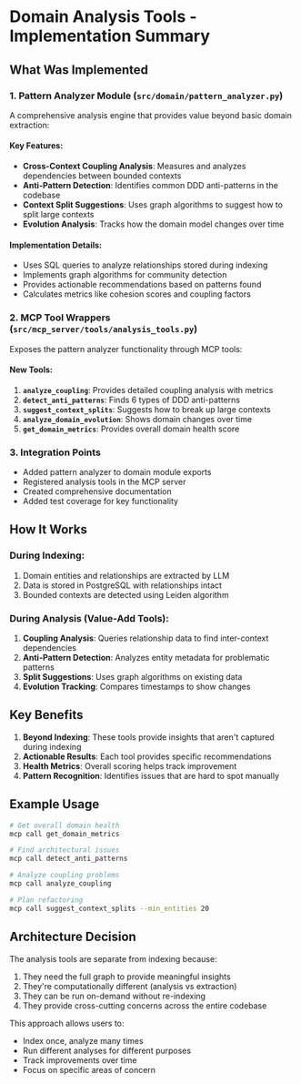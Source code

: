 # Domain Analysis Tools - Implementation Summary

## What Was Implemented

### 1. Pattern Analyzer Module (`src/domain/pattern_analyzer.py`)

A comprehensive analysis engine that provides value beyond basic domain extraction:

#### Key Features:
- **Cross-Context Coupling Analysis**: Measures and analyzes dependencies between bounded contexts
- **Anti-Pattern Detection**: Identifies common DDD anti-patterns in the codebase
- **Context Split Suggestions**: Uses graph algorithms to suggest how to split large contexts
- **Evolution Analysis**: Tracks how the domain model changes over time

#### Implementation Details:
- Uses SQL queries to analyze relationships stored during indexing
- Implements graph algorithms for community detection
- Provides actionable recommendations based on patterns found
- Calculates metrics like cohesion scores and coupling factors

### 2. MCP Tool Wrappers (`src/mcp_server/tools/analysis_tools.py`)

Exposes the pattern analyzer functionality through MCP tools:

#### New Tools:
1. **`analyze_coupling`**: Provides detailed coupling analysis with metrics
2. **`detect_anti_patterns`**: Finds 6 types of DDD anti-patterns
3. **`suggest_context_splits`**: Suggests how to break up large contexts
4. **`analyze_domain_evolution`**: Shows domain changes over time
5. **`get_domain_metrics`**: Provides overall domain health score

### 3. Integration Points

- Added pattern analyzer to domain module exports
- Registered analysis tools in the MCP server
- Created comprehensive documentation
- Added test coverage for key functionality

## How It Works

### During Indexing:
1. Domain entities and relationships are extracted by LLM
2. Data is stored in PostgreSQL with relationships intact
3. Bounded contexts are detected using Leiden algorithm

### During Analysis (Value-Add Tools):
1. **Coupling Analysis**: Queries relationship data to find inter-context dependencies
2. **Anti-Pattern Detection**: Analyzes entity metadata for problematic patterns
3. **Split Suggestions**: Uses graph algorithms on existing data
4. **Evolution Tracking**: Compares timestamps to show changes

## Key Benefits

1. **Beyond Indexing**: These tools provide insights that aren't captured during indexing
2. **Actionable Results**: Each tool provides specific recommendations
3. **Health Metrics**: Overall scoring helps track improvement
4. **Pattern Recognition**: Identifies issues that are hard to spot manually

## Example Usage

```bash
# Get overall domain health
mcp call get_domain_metrics

# Find architectural issues
mcp call detect_anti_patterns

# Analyze coupling problems
mcp call analyze_coupling

# Plan refactoring
mcp call suggest_context_splits --min_entities 20
```

## Architecture Decision

The analysis tools are separate from indexing because:
1. They need the full graph to provide meaningful insights
2. They're computationally different (analysis vs extraction)
3. They can be run on-demand without re-indexing
4. They provide cross-cutting concerns across the entire codebase

This approach allows users to:
- Index once, analyze many times
- Run different analyses for different purposes
- Track improvements over time
- Focus on specific areas of concern
